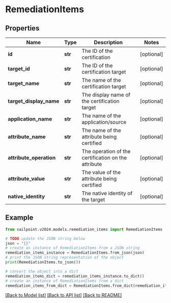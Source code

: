 # RemediationItems


## Properties

Name | Type | Description | Notes
------------ | ------------- | ------------- | -------------
**id** | **str** | The ID of the certification | [optional] 
**target_id** | **str** | The ID of the certification target | [optional] 
**target_name** | **str** | The name of the certification target | [optional] 
**target_display_name** | **str** | The display name of the certification target | [optional] 
**application_name** | **str** | The name of the application/source | [optional] 
**attribute_name** | **str** | The name of the attribute being certified | [optional] 
**attribute_operation** | **str** | The operation of the certification on the attribute | [optional] 
**attribute_value** | **str** | The value of the attribute being certified | [optional] 
**native_identity** | **str** | The native identity of the target | [optional] 

## Example

```python
from sailpoint.v2024.models.remediation_items import RemediationItems

# TODO update the JSON string below
json = "{}"
# create an instance of RemediationItems from a JSON string
remediation_items_instance = RemediationItems.from_json(json)
# print the JSON string representation of the object
print(RemediationItems.to_json())

# convert the object into a dict
remediation_items_dict = remediation_items_instance.to_dict()
# create an instance of RemediationItems from a dict
remediation_items_from_dict = RemediationItems.from_dict(remediation_items_dict)
```
[[Back to Model list]](../README.md#documentation-for-models) [[Back to API list]](../README.md#documentation-for-api-endpoints) [[Back to README]](../README.md)


